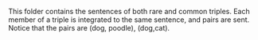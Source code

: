 This folder contains the sentences of both rare and common triples.
Each member of a triple is integrated to the same sentence, and pairs are sent. Notice that the pairs are (dog, poodle), (dog,cat).
